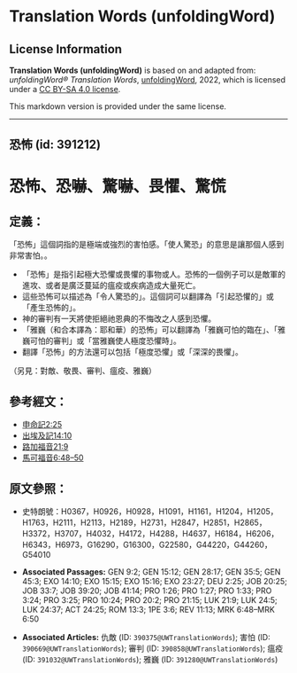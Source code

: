 # Translation Words (unfoldingWord)

## License Information

**Translation Words (unfoldingWord)** is based on and adapted from: _unfoldingWord® Translation Words_, [unfoldingWord](https://unfoldingword.org/utw), 2022, which is licensed under a [CC BY-SA 4.0 license](https://creativecommons.org/licenses/by-sa/4.0/legalcode.en).

This markdown version is provided under the same license.



--------------------------------

## 恐怖 (id: 391212)

恐怖、恐嚇、驚嚇、畏懼、驚慌
==============

定義：
---

「恐怖」這個詞指的是極端或強烈的害怕感。「使人驚恐」的意思是讓那個人感到非常害怕。。

* 「恐怖」是指引起極大恐懼或畏懼的事物或人。恐怖的一個例子可以是敵軍的進攻、或者是廣泛蔓延的瘟疫或疾病造成大量死亡。
* 這些恐怖可以描述為「令人驚恐的」。這個詞可以翻譯為「引起恐懼的」或「產生恐怖的」。
* 神的審判有一天將使拒絕祂恩典的不悔改之人感到恐懼。
* 「雅巍（和合本譯為：耶和華）的恐怖」可以翻譯為「雅巍可怕的臨在」、「雅巍可怕的審判」或「當雅巍使人極度恐懼時」。
* 翻譯「恐怖」的方法還可以包括「極度恐懼」或「深深的畏懼」。

（另見：對敵、敬畏、審判、瘟疫、雅巍）

參考經文：
-----

* [申命記2:25](https://ref.ly/Deut2:25)
* [出埃及記14:10](https://ref.ly/Exod14:10)
* [路加福音21:9](https://ref.ly/Luke21:9)
* [馬可福音6:48–50](https://ref.ly/Mark6:48-Mark6:50)

原文參照：
-----

* 史特朗號：H0367，H0926，H0928，H1091，H1161，H1204，H1205，H1763，H2111，H2113，H2189，H2731，H2847，H2851，H2865，H3372，H3707，H4032，H4172，H4288，H4637，H6184，H6206，H6343，H6973，G16290，G16300，G22580，G44220，G44260，G54010

* **Associated Passages:** GEN 9:2; GEN 15:12; GEN 28:17; GEN 35:5; GEN 45:3; EXO 14:10; EXO 15:15; EXO 15:16; EXO 23:27; DEU 2:25; JOB 20:25; JOB 33:7; JOB 39:20; JOB 41:14; PRO 1:26; PRO 1:27; PRO 1:33; PRO 3:24; PRO 3:25; PRO 10:24; PRO 20:2; PRO 21:15; LUK 21:9; LUK 24:5; LUK 24:37; ACT 24:25; ROM 13:3; 1PE 3:6; REV 11:13; MRK 6:48–MRK 6:50
* **Associated Articles:** 仇敵 (ID: `390375@UWTranslationWords`); 害怕 (ID: `390669@UWTranslationWords`); 審判 (ID: `390858@UWTranslationWords`); 瘟疫 (ID: `391032@UWTranslationWords`); 雅巍 (ID: `391280@UWTranslationWords`)

